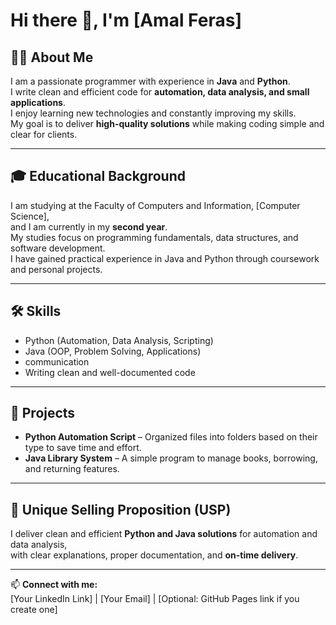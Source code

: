# Hi there 👋, I'm [Amal Feras]  

## 👩‍💻 About Me  
I am a passionate programmer with experience in **Java** and **Python**.  
I write clean and efficient code for **automation, data analysis, and small applications**.  
I enjoy learning new technologies and constantly improving my skills.  
My goal is to deliver **high-quality solutions** while making coding simple and clear for clients.  

---

## 🎓 Educational Background  
I am studying at the Faculty of Computers and Information, [Computer Science],  
and I am currently in my **second year**.  
My studies focus on programming fundamentals, data structures, and software development.  
I have gained practical experience in Java and Python through coursework and personal projects.  

---

## 🛠️ Skills  
- Python (Automation, Data Analysis, Scripting)  
- Java (OOP, Problem Solving, Applications)  
- communication  
- Writing clean and well-documented code  

---

## 🚀 Projects  
- **Python Automation Script** – Organized files into folders based on their type to save time and effort.  
- **Java Library System** – A simple program to manage books, borrowing, and returning features.  

---

## 🌟 Unique Selling Proposition (USP)  
I deliver clean and efficient **Python and Java solutions** for automation and data analysis,  
with clear explanations, proper documentation, and **on-time delivery**.  

---

📫 **Connect with me:**  
[Your LinkedIn Link] | [Your Email] | [Optional: GitHub Pages link if you create one]  
